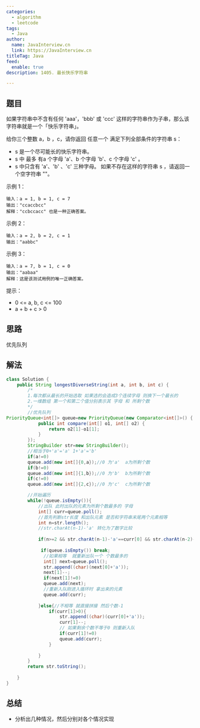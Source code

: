 ```yaml
---
categories:
  - algorithm
  - leetcode
tags:
  - Java
author: 
  name: JavaInterview.cn
  link: https://JavaInterview.cn
titleTag: Java
feed:
  enable: true
description: 1405. 最长快乐字符串

---
```


## 题目
如果字符串中不含有任何 'aaa'，'bbb' 或 'ccc' 这样的字符串作为子串，那么该字符串就是一个「快乐字符串」。

给你三个整数 a，b ，c，请你返回 任意一个 满足下列全部条件的字符串 s：

* s 是一个尽可能长的快乐字符串。
* s 中 最多 有a 个字母 'a'、b 个字母 'b'、c 个字母 'c' 。
* s 中只含有 'a'、'b' 、'c' 三种字母。
如果不存在这样的字符串 s ，请返回一个空字符串 ""。



示例 1：

    输入：a = 1, b = 1, c = 7
    输出："ccaccbcc"
    解释："ccbccacc" 也是一种正确答案。
示例 2：

    输入：a = 2, b = 2, c = 1
    输出："aabbc"
示例 3：

    输入：a = 7, b = 1, c = 0
    输出："aabaa"
    解释：这是该测试用例的唯一正确答案。


提示：

* 0 <= a, b, c <= 100
* a + b + c > 0


## 思路
优先队列


## 解法
```java
class Solution {
    public String longestDiverseString(int a, int b, int c) {
        /*
        1.每次都从最长的开始选取 如果选的会造成3个连续字母 则换下一个最长的         此时想到优先队列
        2.一维数组 第一个和第二个值分别表示其 字母 和 所剩个数       
        */
        //优先队列
PriorityQueue<int[]> queue=new PriorityQueue(new Comparator<int[]>() {
            public int compare(int[] o1, int[] o2) {
                return o2[1]-o1[1];
            }
        });
        StringBuilder str=new StringBuilder();
        //相当于0+'a'='a' 1+'a'='b'
        if(a!=0)
        queue.add(new int[]{0,a});//0 为'a'  a为所剩个数
        if(b!=0)
        queue.add(new int[]{1,b});//0 为'b'  b为所剩个数
        if(c!=0)
        queue.add(new int[]{2,c});//0 为'c'  c为所剩个数

        //开始遍历
        while(!queue.isEmpty()){
            //出队 此时出队的元素为所剩个数最多的 字母
            int[] curr=queue.poll();
            //首先判断str长度 和出队元素 是否和字符串末尾两个元素相等 
            int n=str.length();
            //str.charAt(n-1)-'a' 转化为了数字比较
            
            if(n>=2 && str.charAt(n-1)-'a'==curr[0] && str.charAt(n-2)-'a'==curr[0]){
                
             if(queue.isEmpty()) break;
              //如果相等  就重新出队一个 个数最多的
              int[] next=queue.poll();
              str.append((char)(next[0]+'a'));
              next[1]--;
              if(next[1]!=0)
              queue.add(next);
              //重新入队刚进入循环时 拿出来的元素
              queue.add(curr);
            
            }else{//不相等 就直接拼接 然后个数-1
                if(curr[1]>0){
                    str.append((char)(curr[0]+'a'));
                    curr[1]--;
                    // 如果剩余个数不等于0 则重新入队
                    if(curr[1]!=0)
                    queue.add(curr);
                }
                
            }
        }
        return str.toString();
        
    }
}

```

## 总结

- 分析出几种情况，然后分别对各个情况实现 

